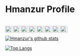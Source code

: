 # Hmanzur Profile

<br/>

<a href="https://twitter.com/habibmanzur">
  <img align="left" alt="Twitter" width="22px" src="https://cdn.jsdelivr.net/npm/simple-icons@v3/icons/twitter.svg" />
</a>

<a href="https://www.linkedin.com/in/habibmanzur/">
  <img align="left" alt="Linkedin" width="22px" src="https://cdn.jsdelivr.net/npm/simple-icons@v3/icons/linkedin.svg" />
</a>

<a href="https://t.me/hmanzur">
  <img align="left" alt="Telegram" width="22px" src="https://cdn.jsdelivr.net/npm/simple-icons@v3/icons/telegram.svg" />
</a>

<a href="https://www.reddit.com/user/hmanzur/">
  <img align="left" alt=" Reddit" width="22px" src="https://cdn.jsdelivr.net/npm/simple-icons@v3/icons/reddit.svg" />
</a>

<a href="https://dev.to/habibmanzur">
  <img align="left" alt="Dev" width="22px" src="https://cdn.jsdelivr.net/npm/simple-icons@3.5.0/icons/dev-dot-to.svg" />
</a>

<a href="https://gitlab.com/hmanzur">
  <img align="left" alt="Gitlab" width="22px" src="https://cdn.jsdelivr.net/npm/simple-icons@3.5.0/icons/gitlab.svg" />
</a>

<a href="https://stackoverflow.com/users/8877452/habib">
  <img align="left" alt="Stack Overflow" width="22px" src="https://cdn.jsdelivr.net/npm/simple-icons@3.5.0/icons/stackoverflow.svg" />
</a>

<a href="https://www.twitch.tv/hmanzur">
  <img align="left" alt="Twitch" width="22px" src="https://cdn.jsdelivr.net/npm/simple-icons@3.5.0/icons/twitch.svg" />
</a>

<br/>

[![Hmanzur's github stats](https://github-readme-stats.vercel.app/api?username=hmanzur&show_icons=true)](https://github.com/hmanzur)

[![Top Langs](https://github-readme-stats.vercel.app/api/top-langs/?username=hmanzur&layout=compact)](https://github.com/hmanzur)

